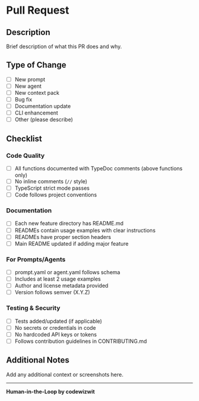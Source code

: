 # Pull Request

## Description

Brief description of what this PR does and why.

## Type of Change

- [ ] New prompt
- [ ] New agent
- [ ] New context pack
- [ ] Bug fix
- [ ] Documentation update
- [ ] CLI enhancement
- [ ] Other (please describe)

## Checklist

### Code Quality

- [ ] All functions documented with TypeDoc comments (above functions only)
- [ ] No inline comments (`//` style)
- [ ] TypeScript strict mode passes
- [ ] Code follows project conventions

### Documentation

- [ ] Each new feature directory has README.md
- [ ] READMEs contain usage examples with clear instructions
- [ ] READMEs have proper section headers
- [ ] Main README updated if adding major feature

### For Prompts/Agents

- [ ] prompt.yaml or agent.yaml follows schema
- [ ] Includes at least 2 usage examples
- [ ] Author and license metadata provided
- [ ] Version follows semver (X.Y.Z)

### Testing & Security

- [ ] Tests added/updated (if applicable)
- [ ] No secrets or credentials in code
- [ ] No hardcoded API keys or tokens
- [ ] Follows contribution guidelines in CONTRIBUTING.md

## Additional Notes

Add any additional context or screenshots here.

---

**Human-in-the-Loop by codewizwit**
